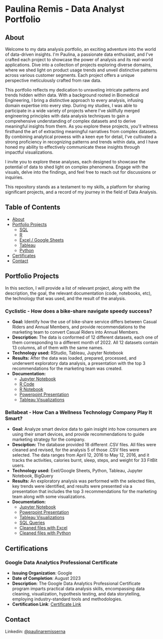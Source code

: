 # Paulina Remis - Data Analyst Portfolio

## About

Welcome to my data analysis portfolio, an exciting adventure into the world of data-driven insights. I'm Paulina, a passionate data enthusiast, and I've  crafted each project to showcase the power of analysis and its real-world applications. Dive into a collection of projects exploring diverse domains, where we shed light on product usage trends and unveil distinctive patterns across various customer segments. Each project offers a unique perspective meticulously crafted from raw data.

This portfolio reflects my dedication to unraveling intricate patterns and trends hidden within data. With a background rooted in Biomedical Engineering, I bring a distinctive approach to every analysis, infusing domain expertise into every step. During my studies, I was able to participate in a wide variety of projects where I've skillfully merged engineering principles with data analysis techniques to gain a comprehensive understanding of complex datasets and to derive meaningful insights from them. As you explore these projects, you'll witness firsthand the art of extracting meaningful narratives from complex datasets. By combining analytical prowess with a keen eye for detail, I've cultivated a strong proficiency in recognizing patterns and trends within data, and I have honed my ability to effectively communicate these insights through impactful visualizations.

I invite you to explore these analyses, each designed to showcase the potential of data to shed light on complex phenomena. Engage with the visuals, delve into the findings, and feel free to reach out for discussions or inquiries.

This repository stands as a testament to my skills, a platform for sharing significant projects, and a record of my journey in the field of Data Analysis.

## Table of Contents

* [About](#About)
* [Portfolio Projects](#Portfolio-Projects)
  * [SQL](#Bellabeat---How-Can-a-Wellness-Technology-Company-Play-It-Smart)
  * [R](#Cyclistic---How-does-a-bike-share-navigate-speedy-success)
  * [Excel / Google Sheets](#Bellabeat---How-Can-a-Wellness-Technology-Company-Play-It-Smart)
  * [Tableau](#Portfolio-Projects)
  * [Python](#Bellabeat---How-Can-a-Wellness-Technology-Company-Play-It-Smart)
* [Certificates](#Certifications)
* [Contact](#Contact)

## Portfolio Projects
In this section, I will provide a list of relevant project, along with the description, the goal, the relevant documentation (code, notebooks, etc), the technology that was used, and the result of the analysis.

### Cyclistic - How does a bike-share navigate speedy success?

* **Goal:** Identify how the use of bike-share service differs between Casual Riders and Annual Members, and provide recommendations to the marketing team to convert Casual Riders into Annual Members.
* **Description:** The data is conformed of 12 different datasets, each one of them corresponding to a different month of 2022. All 12 datasets contain 13 columns, all of them with the same names.
* **Technology used:** RStudio, Tableau, Jupyter Notebook
* **Results:** After the data was loaded, prepared, processed, and underwent exploratory data analysis, a presentation with the top 3 recommendations for the marketing team was created.
* **Documentation:**
  * [Jupyter Notebook](https://github.com/paulina0813/Portfolio-Projects/blob/d6daf844a8635587d308d2f79ed5edbea3eee1e0/Case%20Studies/Case%20Study%201%20-%20Cyclistic/Case%20Study%201_Cyclistic.ipynb)
  * [R Code](https://github.com/paulina0813/Portfolio-Projects/blob/d6daf844a8635587d308d2f79ed5edbea3eee1e0/Case%20Studies/Case%20Study%201%20-%20Cyclistic/CaseStudy1_Cyclistic.R)
  * [R Notebook](https://github.com/paulina0813/Portfolio-Projects/blob/27a1c1dfcf5db8d20f674f65aa7857f37a1569b8/Case%20Studies/Case%20Study%201%20-%20Cyclistic/Case-Study-1--How-does-a-bike-share-navigate-speedy-success.Rmd)
  * [Powerpoint Presentation](https://github.com/paulina0813/Portfolio-Projects/blob/27a1c1dfcf5db8d20f674f65aa7857f37a1569b8/Case%20Studies/Case%20Study%201%20-%20Cyclistic/Cyclistic%20Case%20Study%20Presentation.pdf)
  * [Tableau Visualizations](https://github.com/paulina0813/Portfolio-Projects/blob/27a1c1dfcf5db8d20f674f65aa7857f37a1569b8/Case%20Studies/Case%20Study%201%20-%20Cyclistic/Tableau%20Visualizations%20Cyclistic%20Case%20Study.md)

 ### Bellabeat - How Can a Wellness Technology Company Play It Smart?

* **Goal:** Analyze smart device data to gain insight into how consumers are using their smart devices, and provide recommendations to guide marketing strategy for the company.
* **Desciption:** The database provided 18 different .CSV files. All files were cleaned and revised, for the analysis 5 of those .CSV files were selected. The data ranges from April 12, 2016 to May 12, 2016, and it tracks the activities, calories burnt, sleep, steps, and weight for 33 FitBit users.
* **Technology used:** Exel/Google Sheets, Python, Tableau, Jupyter Notebook, BigQuery
* **Results:** An exploratory analysis was performed with the selected files, key trends were identified, and results were presented via a presentation that includes the top 3 recommendations for the marketing team along with some visualizations.
* **Documentation:**
  * [Jupyter Notebook](https://github.com/paulina0813/Portfolio-Projects/blob/c13a7aa83958d83ed8de851bdafbacc0f77ebfe2/Case%20Studies/Case%20Study%202%20-%20Bellabeat/Case%20Study%202_Bellabeat.ipynb)
  * [Powerpoint Presentation](https://github.com/paulina0813/Portfolio-Projects/blob/b7fa294dd8fe4d4629763ed2a4afa5b66d87528f/Case%20Studies/Case%20Study%202%20-%20Bellabeat/Bellabeat%20Case%20Study%20Presentation.pdf)
  * [Tableau Visualizations](https://github.com/paulina0813/Portfolio-Projects/blob/99c9c766b8cbc4cee7a4e69165469788344e5983/Case%20Studies/Case%20Study%202%20-%20Bellabeat/Tableau%20Dashboards%20and%20Viz.md)
  * [SQL Queries](https://github.com/paulina0813/Portfolio-Projects/blob/82ae9088cc4e75e1201d0aac24fe3eeb6d3de659/Case%20Studies/Case%20Study%202%20-%20Bellabeat/Case%20Study%202%20-%20Bellabeat%20SQL%20Queries.sql)
  * [Cleaned files with Excel](https://github.com/paulina0813/Portfolio-Projects/tree/6770e67070a7a13410ac53e607134cd9d85a711f/Case%20Studies/Case%20Study%202%20-%20Bellabeat/Excel%20Clean%20Data)
  * [Cleaned files with Python](https://github.com/paulina0813/Portfolio-Projects/tree/99c9c766b8cbc4cee7a4e69165469788344e5983/Case%20Studies/Case%20Study%202%20-%20Bellabeat/Python%20Clean%20Data)


## Certifications

### Google Data Analytics Professional Certificate
- **Issuing Organization**: Google
- **Date of Completion**: August 2023
- **Description**: The Google Data Analytics Professional Certificate program imparts practical data analysis skills, encompassing data cleaning, visualization, hypothesis testing, and data storytelling, employing industry-standard tools and methodologies.
- **Certification Link**: [Certificate Link](https://www.coursera.org/account/accomplishments/specialization/certificate/DHU9E6PFNQQP)


## Contact

Linkedin: [@paulinaremisserna](www.linkedin.com/in/paulinaremisserna)
